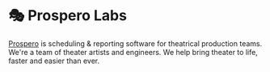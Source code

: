 # 🎭 Prospero Labs

[Prospero](https://prosperoapp.com/) is scheduling & reporting software for theatrical production teams. We're a team of theater artists and engineers. We help bring theater to life, faster and easier than ever.
